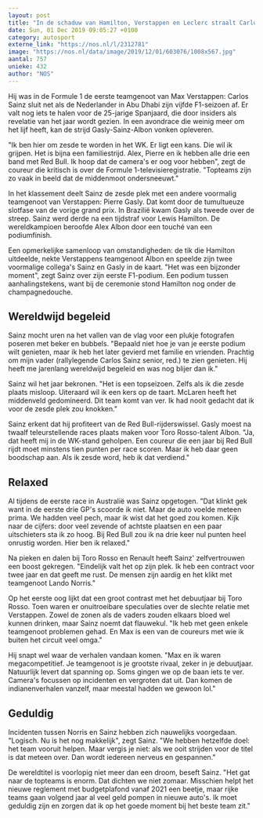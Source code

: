 ```yaml
---
layout: post
title: "In de schaduw van Hamilton, Verstappen en Leclerc straalt Carlos Sainz"
date: Sun, 01 Dec 2019 09:05:27 +0100
category: autosport
externe_link: "https://nos.nl/l/2312781"
image: "https://nos.nl/data/image/2019/12/01/603076/1008x567.jpg"
aantal: 757
unieke: 432
author: "NOS"
---
```


<p>Hij was in de Formule 1 de eerste teamgenoot van Max Verstappen: Carlos Sainz sluit net als de Nederlander in Abu Dhabi zijn vijfde F1-seizoen af. Er valt nog iets te halen voor de 25-jarige Spanjaard, die door insiders als revelatie van het jaar wordt gezien. In een avondrace die weinig meer om het lijf heeft, kan de strijd Gasly-Sainz-Albon vonken opleveren.</p>
<p>"Ik ben hier om zesde te worden in het WK. Er ligt een kans. Die wil ik grijpen. Het is bijna een familiestrijd. Alex, Pierre en ik hebben alle drie een band met Red Bull. Ik hoop dat de camera's er oog voor hebben", zegt de coureur die kritisch is over de Formule 1-televisieregistratie. "Topteams zijn zo vaak in beeld dat de middenmoot ondersneeuwt."</p>
<p>In het klassement deelt Sainz de zesde plek met een andere voormalig teamgenoot van Verstappen: Pierre Gasly. Dat komt door de tumultueuze slotfase van de vorige grand prix. In Brazilië kwam Gasly als tweede over de streep. Sainz werd derde na een tijdstraf voor Lewis Hamilton. De wereldkampioen beroofde Alex Albon door een touché van een podiumfinish.</p>
<p>Een opmerkelijke samenloop van omstandigheden: de tik die Hamilton uitdeelde, nekte Verstappens teamgenoot Albon en speelde zijn twee voormalige collega's Sainz en Gasly in de kaart. "Het was een bijzonder moment", zegt Sainz over zijn eerste F1-podium. Een podium tussen aanhalingstekens, want bij de ceremonie stond Hamilton nog onder de champagnedouche.</p>
<h2>Wereldwijd begeleid</h2>
<p>Sainz mocht uren na het vallen van de vlag voor een plukje fotografen poseren met beker en bubbels. "Bepaald niet hoe je van je eerste podium wilt genieten, maar ik heb het later gevierd met familie en vrienden. Prachtig om mijn vader (rallylegende Carlos Sainz senior, red.) te zien genieten. Hij heeft me jarenlang wereldwijd begeleid en was nog blijer dan ik."</p>
<p>Sainz wil het jaar bekronen. "Het is een topseizoen. Zelfs als ik die zesde plaats misloop. Uiteraard wil ik een kers op de taart. McLaren heeft het middenveld gedomineerd. Dit team komt van ver. Ik had nooit gedacht dat ik voor de zesde plek zou knokken."</p>
<p>Sainz erkent dat hij profiteert van de Red Bull-rijderswissel. Gasly moest na twaalf teleurstellende races plaats maken voor Toro Rosso-talent Albon. "Ja, dat heeft mij in de WK-stand geholpen. Een coureur die een jaar bij Red Bull rijdt moet minstens tien punten per race scoren. Maar ik heb daar geen boodschap aan. Als ik zesde word, heb ik dat verdiend."</p>
<h2>Relaxed</h2>
<p>Al tijdens de eerste race in Australië was Sainz opgetogen. "Dat klinkt gek want in de eerste drie GP's scoorde ik niet. Maar de auto voelde meteen prima. We hadden veel pech, maar ik wist dat het goed zou komen. Kijk naar de cijfers: door veel zevende of achtste plaatsen en een paar uitschieters sta ik zo hoog. Bij Red Bull zou ik na drie keer nul punten heel onrustig worden. Hier ben ik relaxed."</p>
<p>Na pieken en dalen bij Toro Rosso en Renault heeft Sainz' zelfvertrouwen een boost gekregen. "Eindelijk valt het op zijn plek. Ik heb een contract voor twee jaar en dat geeft me rust. De mensen zijn aardig en het klikt met teamgenoot Lando Norris."</p>
<p>Op het eerste oog lijkt dat een groot contrast met het debuutjaar bij Toro Rosso. Toen waren er onuitroeibare speculaties over de slechte relatie met Verstappen. Zowel de zonen als de vaders zouden elkaars bloed wel kunnen drinken, maar Sainz noemt dat flauwekul. "Ik heb met geen enkele teamgenoot problemen gehad. En Max is een van de coureurs met wie ik buiten het circuit veel omga."</p>
<p>Hij snapt wel waar de verhalen vandaan komen. "Max en ik waren megacompetitief. Je teamgenoot is je grootste rivaal, zeker in je debuutjaar. Natuurlijk levert dat spanning op. Soms gingen we op de baan iets te ver. Camera's focussen op incidenten en vergroten dat uit. Dan komen de indianenverhalen vanzelf, maar meestal hadden we gewoon lol."</p>
<h2>Geduldig</h2>
<p>Incidenten tussen Norris en Sainz hebben zich nauwelijks voorgedaan. "Logisch. Nu is het nog makkelijk", zegt Sainz. "We hebben hetzelfde doel: het team vooruit helpen. Maar vergis je niet: als we ooit strijden voor de titel is dat meteen over. Dan wordt iedereen nerveus en gespannen."</p>
<p>De wereldtitel is voorlopig niet meer dan een droom, beseft Sainz. "Het gat naar de topteams is enorm. Dat dichten we niet zomaar. Misschien helpt het nieuwe reglement met budgetplafond vanaf 2021 een beetje, maar rijke teams gaan volgend jaar al veel geld pompen in nieuwe auto's. Ik moet geduldig zijn en zorgen dat ik op het goede moment bij het beste team zit."</p>
